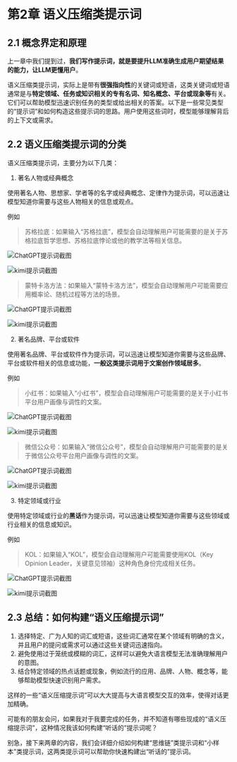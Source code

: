 # 第2章 语义压缩类提示词

## 2.1 概念界定和原理

上一章中我们提到过，**我们写作提示词，就是要提升LLM准确生成用户期望结果的能力，让LLM更懂用户**。

语义压缩类提示词，实际上是带有**很强指向性**的关键词或短语，这类关键词或短语通常是与**特定领域、任务或知识相关的专有名词、知名概念、平台或现象等**有关。它们可以帮助模型迅速识别任务的类型或给出相关的答案。以下是一些常见类型的“提示词”和如何构造这些提示词的思路。用户使用这些词时，模型能够理解背后的上下文或需求。

## 2.2 语义压缩类提示词的分类

语义压缩类提示词，主要分为以下几类：

1. 著名人物或经典概念

使用著名人物、思想家、学者等的名字或经典概念、定律作为提示词，可以迅速让模型知道你需要与这些人物相关的信息或观点。

例如

> 苏格拉底：如果输入“苏格拉底”，模型会自动理解用户可能需要的是关于苏格拉底哲学思想、苏格拉底悖论或他的教学法等相关信息。

![ChatGPT提示词截图](https://s2.loli.net/2024/11/18/BYrP5WNISCR2ntw.png)

![kimi提示词截图](https://s2.loli.net/2024/11/18/KjRilukGeL2gFnY.png)

> 蒙特卡洛方法：如果输入“蒙特卡洛方法”，模型会自动理解用户可能需要应用概率论、随机过程等方法的场景。

![ChatGPT提示词截图](https://s2.loli.net/2024/11/18/jUDGRQ9btrs4cA5.png)

![kimi提示词截图](https://s2.loli.net/2024/11/18/AiDTFYtISHnpPh6.png)


2. 著名品牌、平台或软件

使用著名品牌、平台或软件作为提示词，可以迅速让模型知道你需要与这些品牌、平台或软件相关的信息或功能，**一般这类提示词用于文案创作领域居多**。

例如

> 小红书：如果输入“小红书”，模型会自动理解用户可能需要的是关于小红书平台用户画像与调性的文案。

![ChatGPT提示词截图](https://s2.loli.net/2024/11/18/QODrfKlbdzMHCnE.png)

![kimi提示词截图](https://s2.loli.net/2024/11/18/4SPifmcZ3kNQXIG.png)

> 微信公众号：如果输入“微信公众号”，模型会自动理解用户可能需要的是关于微信公众号平台用户画像与调性的文案。

![ChatGPT提示词截图](https://s2.loli.net/2024/11/18/ncUdSMhpXsLZtOW.png)

![kimi提示词截图](https://s2.loli.net/2024/11/18/rvXAyfqId8bZ3oT.png)

3. 特定领域或行业

使用特定领域或行业的**黑话**作为提示词，可以迅速让模型知道你需要与这些领域或行业相关的信息或知识。

例如

> KOL：如果输入“KOL”，模型会自动理解用户可能需要使用KOL（Key Opinion Leader，关键意见领袖）这种角色身份完成相关任务。

![ChatGPT提示词截图](https://s2.loli.net/2024/11/18/tNuLkBCE7V8nJoi.png)

![kimi提示词截图](https://s2.loli.net/2024/11/18/JpzYsFqGSZaNPIj.png)


## 2.3 总结：如何构建“语义压缩提示词”

1. 选择特定、广为人知的词汇或短语，这些词汇通常在某个领域有明确的含义，并且用户的提问或需求可以通过这些关键词迅速指向。
2. 避免使用过于笼统或模糊的词汇，这样可以避免大语言模型无法准确理解用户的意图。
3. 结合特定领域的热点话题或现象，例如流行的应用、品牌、人物、概念等，能够帮助模型快速识别用户需求。

这样的一些“语义压缩提示词”可以大大提高与大语言模型交互的效率，使得对话更加精确。

可能有的朋友会问，如果我对于我要完成的任务，并不知道有哪些现成的“语义压缩提示词”，这种情况我该如何构建“听话的”提示词呢？

别急，接下来两章的内容，我们会详细介绍如何构建“思维链”类提示词和“小样本”类提示词，这两类提示词可以帮助你快速构建出“听话的”提示词。
